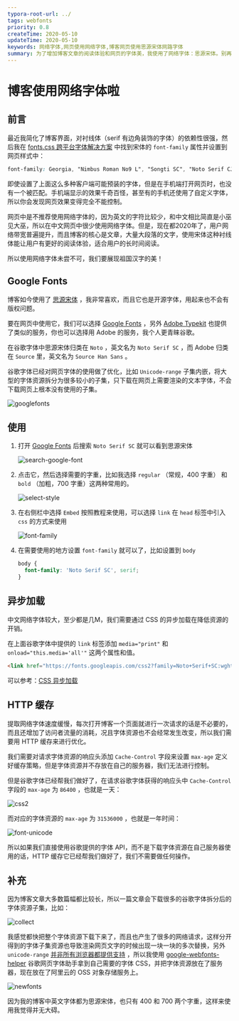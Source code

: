 ```yaml
---
typora-root-url: ../
tags: webfonts
priority: 0.8
createTime: 2020-05-10
updateTime: 2020-05-10
keywords: 网络字体,网页使用网络字体,博客网页使用思源宋体网路字体
summary: 为了增加博客文章的阅读体验和网页的字体美，我使用了网络字体：思源宋体。别再固守成规了，这都 2020 年了，使用网络字体未尝不可。
---
```


# 博客使用网络字体啦

## 前言

最近我简化了博客界面，对衬线体（serif 有边角装饰的字体）的依赖性很强，然后我在 [fonts.css 跨平台字体解决方案](https://zenozeng.github.io/fonts.css/) 中找到宋体的 `font-family` 属性并设置到网页样式中：

```css
font-family: Georgia, "Nimbus Roman No9 L", "Songti SC", "Noto Serif CJK SC", "Source Han Serif SC", "Source Han Serif CN", STSong, "AR PL New Sung", "AR PL SungtiL GB", NSimSun, SimSun, "TW\-Sung", "WenQuanYi Bitmap Song", "AR PL UMing CN", "AR PL UMing HK", "AR PL UMing TW", "AR PL UMing TW MBE", PMingLiU, MingLiU, serif;
```

即使设置了上面这么多种客户端可能预装的字体，但是在手机端打开网页时，也没有一个被匹配。手机端显示的效果千奇百怪，甚至有的手机还使用了自定义字体，所以你会发现网页效果变得完全不能控制。

网页中是不推荐使用网络字体的，因为英文的字符比较少，和中文相比简直是小巫见大巫，所以在中文网页中很少使用网络字体。但是，现在都2020年了，用户网络带宽普遍提升，而且博客的核心是文章，大量大段落的文字，使用宋体这种衬线体能让用户有更好的阅读体验，适合用户的长时间阅读。

所以使用网络字体未尝不可，我们要展现祖国汉字的美！

## Google Fonts

博客如今使用了 [思源宋体](https://source.typekit.com/source-han-serif/cn/) ，我非常喜欢，而且它也是开源字体，用起来也不会有版权问题。

要在网页中使用它，我们可以选择 [Google Fonts](https://fonts.google.com/) ，另外 [Adobe Typekit](https://fonts.adobe.com/fonts/source-han-serif-simplified-chinese) 也提供了类似的服务，你也可以选择用 Adobe 的服务，我个人更青睐谷歌。

在谷歌字体中思源宋体归类在 `Noto` ，英文名为 `Noto Serif SC` ，而 Adobe 归类在 `Source` 里，英文名为 `Source Han Sans` 。

谷歌字体已经对网页字体的使用做了优化，比如 `Unicode-range` 子集内嵌，将大型的字体资源拆分为很多较小的子集，只下载在网页上需要渲染的文本字体，不会下载网页上根本没有使用的子集。

![googlefonts](/images/essay/3/googlefonts.png)

## 使用

1. 打开  [Google Fonts](https://fonts.google.com/) 后搜索 `Noto Serif SC` 就可以看到思源宋体

   ![search-google-font](/images/essay/3/search-google-font.png)

2. 点击它，然后选择需要的字重，比如我选择 `regular` （常规，400 字重） 和 `bold` （加粗，700 字重）这两种常用的。

   ![select-style](/images/essay/3/select-style.png)

3. 在右侧栏中选择 `Embed` 按照教程来使用，可以选择 `link` 在 `head` 标签中引入 `css` 的方式来使用

   ![font-family](/images/essay/3/font-family.png)

4. 在需要使用的地方设置 `font-family` 就可以了，比如设置到 `body` 

   ```css
   body {
     font-family: 'Noto Serif SC', serif;
   }
   ```

## 异步加载

中文网络字体较大，至少都是几M，我们需要通过 CSS 的异步加载在降低资源的开销。

在上面谷歌字体中提供的 `link` 标签添加 `media="print"` 和 `onload="this.media='all'"` 这两个属性和值。

```html
<link href="https://fonts.googleapis.com/css2?family=Noto+Serif+SC:wght@400;700&display=swap" rel="stylesheet" media="print" onload="this.media='all'">
```

可以参考：[CSS 异步加载](https://www.filamentgroup.com/lab/load-css-simpler/)

## HTTP 缓存

提取网络字体速度缓慢，每次打开博客一个页面就进行一次请求的话是不必要的，而且还增加了访问者流量的消耗，况且字体资源也不会经常发生改变，所以我们需要用 HTTP 缓存来进行优化。

我们需要对请求字体资源的响应头添加 `Cache-Control` 字段来设置 `max-age` 定义好缓存策略，但是字体资源并不存放在自己的服务器，我们无法进行控制。

但是谷歌字体已经帮我们做好了，在请求谷歌字体获得的响应头中 `Cache-Control` 字段的 `max-age` 为 `86400` ，也就是一天：

![css2](/images/essay/3/css2.png)

而对应的字体资源的 `max-age` 为 `31536000` ，也就是一年时间：

![font-unicode](/images/essay/3/font-unicode.png)

所以如果我们直接使用谷歌提供的字体 API，而不是下载字体资源在自己服务器使用的话，HTTP 缓存它已经帮我们做好了，我们不需要做任何操作。

## 补充

因为博客文章大多数篇幅都比较长，所以一篇文章会下载很多的谷歌字体拆分后的字体资源子集，比如：

![collect](/images/essay/3/collect.png)

我感觉都快把整个字体资源下载下来了，而且也产生了很多的网络请求，这样分开得到的字体子集资源也导致渲染网页文字的时候出现一块一块的多次替换，另外 `unicode-range` [并非所有浏览器都提供支持](https://caniuse.com/#feat=font-unicode-range) ，所以我使用 [google-webfonts-helper](https://google-webfonts-helper.herokuapp.com/fonts/noto-serif-sc?subsets=chinese-simplified,latin) 谷歌网页字体助手拿到自己需要的字体 CSS，并把字体资源放在了服务器，现在放在了阿里云的 OSS 对象存储服务上。

![newfonts](/images/essay/3/newfonts.png)

因为我的博客中英文字体都为思源宋体，也只有 400 和 700 两个字重，这样来使用我觉得并无大碍。
